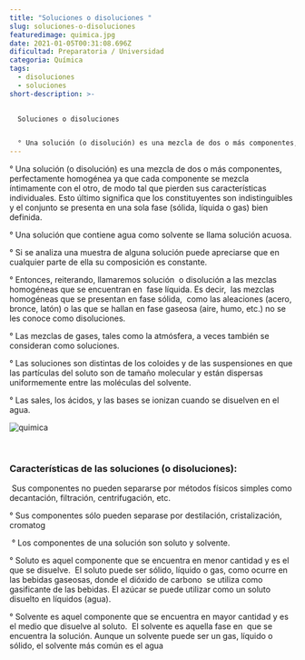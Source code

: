 ```yaml
---
title: "Soluciones o disoluciones "
slug: soluciones-o-disoluciones
featuredimage: quimica.jpg
date: 2021-01-05T00:31:08.696Z
dificultad: Preparatoria / Universidad
categoria: Química
tags:
  - disoluciones
  - soluciones
short-description: >-
  

  Soluciones o disoluciones 


  ° Una solución (o disolución) es una mezcla de dos o más componentes, perfectamente homogénea ya que cada componente se mezcla íntimamente con el otro, de modo tal que pierden sus características individuales.
---
```

° Una solución (o disolución) es una mezcla de dos o más componentes, perfectamente homogénea ya que cada componente se mezcla íntimamente con el otro, de modo tal que pierden sus características individuales. Esto último significa que los constituyentes son indistinguibles y el conjunto se presenta en una sola fase (sólida, líquida o gas) bien definida.

° Una solución que contiene agua como solvente se llama solución acuosa.

° Si se analiza una muestra de alguna solución puede apreciarse que en cualquier parte de ella su composición es constante.

° Entonces, reiterando, llamaremos solución  o disolución a las mezclas  homogéneas que se encuentran en  fase líquida. Es decir,  las mezclas homogéneas que se presentan en fase sólida,  como las aleaciones (acero, bronce, latón) o las que se hallan en fase gaseosa (aire, humo, etc.) no se les conoce como disoluciones.

° Las mezclas de gases, tales como la atmósfera, a veces también se consideran como soluciones.

° Las soluciones son distintas de los coloides y de las suspensiones en que las partículas del soluto son de tamaño molecular y están dispersas uniformemente entre las moléculas del solvente.

° Las sales, los ácidos, y las bases se ionizan cuando se disuelven en el agua.

![quimica](/assets/quimica.jpg "soluciones")

</br>

### Características de las soluciones (o disoluciones):

 Sus componentes no pueden separarse por métodos físicos simples como decantación, filtración, centrifugación, etc.

° Sus componentes sólo pueden separase por destilación, cristalización, cromatog 

 ° Los componentes de una solución son soluto y solvente.

° Soluto es aquel componente que se encuentra en menor cantidad y es el que se disuelve.  El soluto puede ser sólido, líquido o gas, como ocurre en las bebidas gaseosas, donde el dióxido de carbono  se utiliza como gasificante de las bebidas. El azúcar se puede utilizar como un soluto disuelto en líquidos (agua).

° Solvente es aquel componente que se encuentra en mayor cantidad y es el medio que disuelve al soluto.  El solvente es aquella fase en  que se encuentra la solución. Aunque un solvente puede ser un gas, líquido o sólido, el solvente más común es el agua
